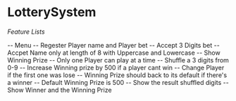 # LotterySystem

*Feature Lists*

-- Menu
-- Regester Player name and Player bet
-- Accept 3 Digits bet
-- Accpet Name only at length of 8 with Uppercase and Lowercase
-- Show Winning Prize
-- Only one Player can play at a time
-- Shuffle a 3 digits from 0-9
-- Increase Winning prize by 500 if a player cant win
-- Change Player if the first one was lose
-- Winning Prize should back to its default if there's a winner
-- Default Winning Prize is 500
-- Show the result shuffled digits
-- Show Winner and the Winning Prize








